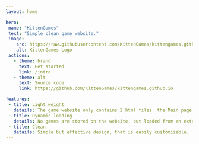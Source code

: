 ```yaml
---
layout: home

hero:
 name: "KittenGames"
 text: "Simple clean game website."
 image:
    src: https://raw.githubusercontent.com/KittenGames/kittengames.github.io/main/icon.svg
    alt: KittenGames Logo
 actions:
   - theme: brand
     text: Get started
     link: /intro
   - theme: alt
     text: Source code
     link: https://github.com/KittenGames/kittengames.github.io

features:
 - title: Light weight
   details: The game website only contains 2 html files  the Main page and game page.
 - title: Dynamic loading
   details: No games are stored on the website, but loaded from an external json file.
 - title: Clean
   details: Simple but effective design, that is easily customizable.
---
```

